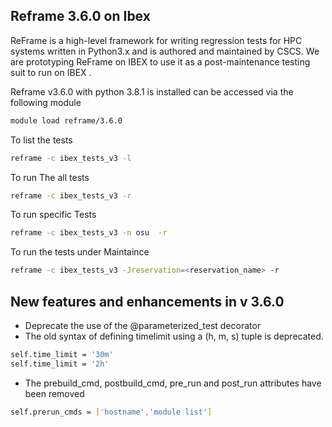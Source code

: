## Reframe 3.6.0 on Ibex 

ReFrame is a high-level framework for writing regression tests for HPC systems written in Python3.x and is authored and maintained by CSCS. 
We are prototyping ReFrame on IBEX to use it as a post-maintenance testing suit to run on IBEX .

Reframe v3.6.0 with python 3.8.1 is installed can be accessed via the following module
```sh
module load reframe/3.6.0
```
To list the tests 
```sh
reframe -c ibex_tests_v3 -l 
```
To run The  all tests
```sh
reframe -c ibex_tests_v3 -r 
```
To run specific Tests 
```sh
reframe -c ibex_tests_v3 -n osu  -r 
```
To run the tests under Maintaince 
```sh
reframe -c ibex_tests_v3 -Jreservation=<reservation_name> -r 
```
## New features and enhancements in v 3.6.0

- Deprecate the use of the @parameterized_test decorator 
- The old syntax of defining timelimit using a (h, m, s) tuple is deprecated.
```sh
self.time_limit = '30m'
self.time_limit = '2h'
```
- The prebuild_cmd, postbuild_cmd, pre_run and post_run attributes have been removed
```sh
self.prerun_cmds = ['hostname','module list']
```


